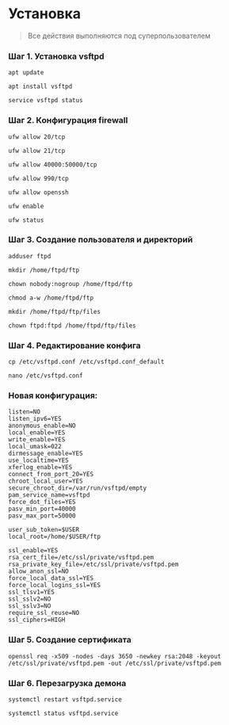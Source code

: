# Установка

> Все действия выполняются под суперпользователем

### Шаг 1. Установка vsftpd

```apt update```

```apt install vsftpd```

```service vsftpd status```

### Шаг 2. Конфигурация firewall

```ufw allow 20/tcp```

```ufw allow 21/tcp```

```ufw allow 40000:50000/tcp```

```ufw allow 990/tcp```

```ufw allow openssh```

```ufw enable```

```ufw status```

### Шаг 3. Создание пользователя и директорий

```adduser ftpd```

```mkdir /home/ftpd/ftp```

```chown nobody:nogroup /home/ftpd/ftp```

```chmod a-w /home/ftpd/ftp```

```mkdir /home/ftpd/ftp/files```

```chown ftpd:ftpd /home/ftpd/ftp/files```

### Шаг 4. Редактирование конфига

```cp /etc/vsftpd.conf /etc/vsftpd.conf_default```

```nano /etc/vsftpd.conf```

### Новая конфигурация:

```
listen=NO
listen_ipv6=YES
anonymous_enable=NO
local_enable=YES
write_enable=YES
local_umask=022
dirmessage_enable=YES
use_localtime=YES
xferlog_enable=YES
connect_from_port_20=YES
chroot_local_user=YES
secure_chroot_dir=/var/run/vsftpd/empty
pam_service_name=vsftpd
force_dot_files=YES
pasv_min_port=40000
pasv_max_port=50000

user_sub_token=$USER
local_root=/home/$USER/ftp

ssl_enable=YES
rsa_cert_file=/etc/ssl/private/vsftpd.pem
rsa_private_key_file=/etc/ssl/private/vsftpd.pem
allow_anon_ssl=NO
force_local_data_ssl=YES
force_local_logins_ssl=YES
ssl_tlsv1=YES
ssl_sslv2=NO
ssl_sslv3=NO
require_ssl_reuse=NO
ssl_ciphers=HIGH
```

### Шаг 5. Создание сертификата

```openssl req -x509 -nodes -days 3650 -newkey rsa:2048 -keyout /etc/ssl/private/vsftpd.pem -out /etc/ssl/private/vsftpd.pem```

### Шаг 6. Перезагрузка демона

```systemctl restart vsftpd.service```

```systemctl status vsftpd.service```


